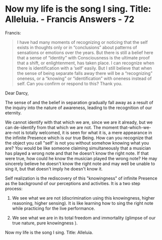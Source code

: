 # Now my life is the song I sing. Title: Alleluia. - Francis Answers - 72

Francis:

>I have had many moments of recognizing or noticing that the self exists in thoughts only or in “conclusions” about patterns of sensations or emotions over the years. But there is still a belief here that a sense of “identity” with Consciousness is the ultimate proof that a shift, or enlightenment, has taken place. I can recognize when there is identification with a ‘self’ easily. But I still believe that when the sense of being separate falls away there will be a “recognizing” oneness, or a “knowing” or “identification” with oneness instead of self. Can you confirm or respond to this? Thank you.

Dear Darcy,

The sense of and the belief in separation gradually fall away as a result of the inquiry into the nature of awareness, leading to the recognition of our eternity.

We cannot identify with that which we are, since we are it already, but we can de-identify from that which we are not. The moment that-which-we-are-not is totally welcomed, it is seen for what it is, a mere appearance in the infinite Presence which is our true Being. How can you recognize that the object you call "self' is not you without somehow knowing what you are? You would be like someone claiming simultaneously that a musician has played a wrong note and that he doesn't know the right note. If that were true, how could he know the musician played the wrong note? He may sincerely believe he doesn't know the right note and may well be unable to sing it, but that doesn't imply he doesn't know it.

Self realization is the rediscovery of this "knowingness" of infinite Presence as the background of our perceptions and activities. It is a two step process:

1. We see what we are not (discrimination using this knowingness, higher reasoning, higher sensing). It is like learning how to sing the right note while practicing for the live performance.

2. We see what we are in its total freedom and immortality (glimpse of our true nature, pure knowingness ).

Now my life is the song I sing. Title: Alleluia.

